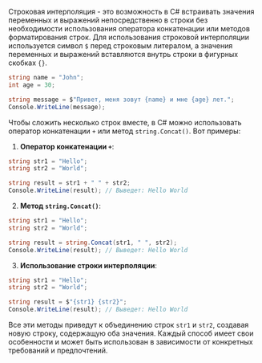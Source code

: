 
Строковая интерполяция - это возможность в C# встраивать значения переменных и выражений непосредственно в строки без необходимости использования оператора конкатенации или методов форматирования строк. Для использования строковой интерполяции используется символ `$` перед строковым литералом, а значения переменных и выражений вставляются внутрь строки в фигурных скобках `{}`.

```csharp
string name = "John";
int age = 30;

string message = $"Привет, меня зовут {name} и мне {age} лет.";
Console.WriteLine(message);
```

Чтобы сложить несколько строк вместе, в C# можно использовать оператор конкатенации `+` или метод `string.Concat()`. Вот примеры:

1. **Оператор конкатенации `+`**:
```csharp
string str1 = "Hello";
string str2 = "World";

string result = str1 + " " + str2;
Console.WriteLine(result); // Выведет: Hello World
```

2. **Метод `string.Concat()`**:
```csharp
string str1 = "Hello";
string str2 = "World";

string result = string.Concat(str1, " ", str2);
Console.WriteLine(result); // Выведет: Hello World
```

3. **Использование строки интерполяции**:
```csharp
string str1 = "Hello";
string str2 = "World";

string result = $"{str1} {str2}";
Console.WriteLine(result); // Выведет: Hello World
```

Все эти методы приведут к объединению строк `str1` и `str2`, создавая новую строку, содержащую оба значения. Каждый способ имеет свои особенности и может быть использован в зависимости от конкретных требований и предпочтений.